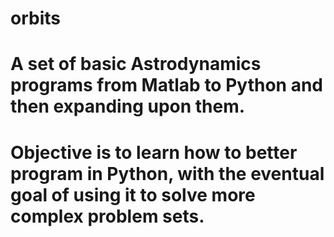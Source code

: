 # orbits
# A set of basic Astrodynamics programs from Matlab to Python and then expanding upon them.
# Objective is to learn how to better program in Python, with the eventual goal of using it to solve more complex problem sets. 

